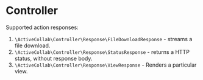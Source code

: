 # Controller

Supported action responses:

1. `\ActiveCollab\Controller\Response\FileDownloadResponse` - streams a file download.
1. `\ActiveCollab\Controller\Response\StatusResponse` - returns a HTTP status, without response body.
1. `\ActiveCollab\Controller\Response\ViewResponse` - Renders a particular view.
